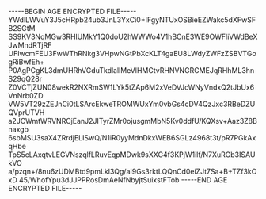 -----BEGIN AGE ENCRYPTED FILE-----
YWdlLWVuY3J5cHRpb24ub3JnL3YxCi0+IFgyNTUxOSBieEZWakc5dXFwSFB2SGtM
SS9KV3NqMGw3RHlUMkY1Q0doU2hWWWo4V1hBCnE3WE9OWFliVWdBeXJwMndRTjRF
UFIwcmFEU3FwWThRNkg3VHpwNGtPbXcKLT4gaEU8LWdyZWFzZSBVTGogRiBwfEh+
P0AgPCgKL3dmUHRhVGduTkdlallMeVlHMCtvRHNVNGRCMEJqRHhML3hnS29qQ28r
Z0VCTjZUN08wekR2NXRmSW1LYk5tZAp6M2xVeDVJcWNyVndxQ2tJbUx6VnNrb0ZD
VW5VT29zZEJnCi0tLSArcEkweTROMWUxYm0vbGs4cDV4QzJxc3RBeDZUQVprUTVH
a2JCWmtWRVNRCjEanJ2JITyrZMr0ojusgmMbN5Kv0ddfU/KQXsv+Aaz3Z8Bnaxgb
6sbMSU3saX4ZRrdjELISwQ/N1iR0yyMdnDkxWEB6SGLz4968t3t/pR7PGkAxqHbe
TpS5cLAxqtvLEGVNszqlfLRuvEqpMDwk9sXXG4f3KPjW1ilf/N7XuRGb3ISAUkVO
a/pzqn+/8nu6zUDMBtd9pmLkl3Qg/aI9Gs3rktLQQnCd0eiZJt7Sa+B+TZf3kOxD
45/WhofYpu3dJJPPRosDmAeNfNbyjtSuixstFTob
-----END AGE ENCRYPTED FILE-----
